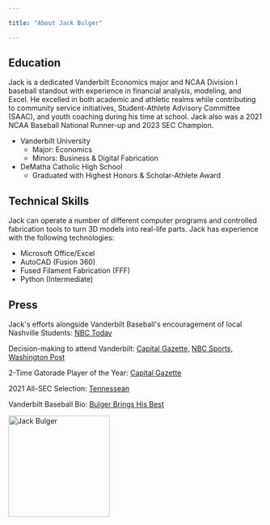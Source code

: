 ```yaml
---

title: "About Jack Bulger"

---
```


## Education

Jack is a dedicated Vanderbilt Economics major and NCAA Division I baseball standout with experience in financial analysis, modeling, and Excel. He excelled in both academic and athletic realms while contributing to community service initiatives, Student-Athlete Advisory Committee (SAAC), and youth coaching during his time at school. Jack also was a 2021 NCAA Baseball National Runner-up and 2023 SEC Champion. 

* Vanderbilt University
  * Major: Economics
  * Minors: Business & Digital Fabrication
* DeMatha Catholic High School
  * Graduated with Highest Honors & Scholar-Athlete Award

## Technical Skills

Jack can operate a number of different computer programs and controlled fabrication tools to turn 3D models into real-life parts. Jack has experience with the following technologies:

* Microsoft Office/Excel
* AutoCAD (Fusion 360)
* Fused Filament Fabrication (FFF)
* Python (Intermediate)

## Press 

Jack's efforts alongside Vanderbilt Baseball's encouragement of local Nashville Students:  [NBC Today](https://www.nbc.com/today/video/vanderbilt-university-athletes-encourage-students-to-attend-school/NBCN481605840)

Decision-making to attend Vanderbilt:  [Capital Gazette,](https://www.capitalgazette.com/sports/high-school/ac-cs-jack-bulger-bowie-mlb-draft-feature-20200609-dssinoyc5vesbp6o3vmir5ugru-story.html?outputType=amp) [NBC Sports,](https://www.nbcsportswashington.com/news/he-wasnt-selected-in-the-mlb-draft-but-demathas-jack-bulger-still-has-dream-school-to-look-forward-to/308502/) [Washington Post](https://www.washingtonpost.com/sports/2020/06/06/with-baseballs-status-uncertain-demathas-top-prospect-tries-make-sense-his-future/?outputType=amp)

2-Time Gatorade Player of the Year:  [Capital Gazette](https://www.capitalgazette.com/sports/ac-cs-jackbulger-gatoradepoy20190602-story.html)

2021 All-SEC Selection:  [Tennessean](https://www.tennessean.com/story/sports/2021/05/24/jack-leiter-kumar-rocker-enrique-bradfield-carter-young-jack-bulger-vanderbilt-baseball-sec-honors/5234609001/)

Vanderbilt Baseball Bio:  [Bulger Brings His Best](https://vucommodores.com/bulger-brings-his-best/)

<img src="/assets/img/IMG_0197.jpeg" alt="Jack Bulger" style="width:200px;"/>
